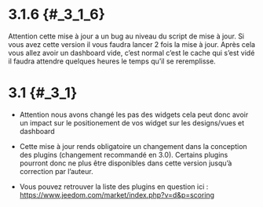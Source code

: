 3.1.6 {#_3_1_6}
=====

Attention cette mise à jour a un bug au niveau du script de mise à jour.
Si vous avez cette version il vous faudra lancer 2 fois la mise à jour.
Après cela vous allez avoir un dashboard vide, c’est normal c’est le
cache qui s’est vidé il faudra attendre quelques heures le temps qu’il
se reremplisse.

3.1 {#_3_1}
===

-   Attention nous avons changé les pas des widgets cela peut donc avoir
    un impact sur le positionement de vos widget sur les designs/vues et
    dashboard

-   Cette mise à jour rends obligatoire un changement dans la conception
    des plugins (changement recommandé en 3.0). Certains plugins
    pourront donc ne plus être disponibles dans cette version jusqu’à
    correction par l’auteur.

-   Vous pouvez retrouver la liste des plugins en question ici :
    <https://www.jeedom.com/market/index.php?v=d&p=scoring>


